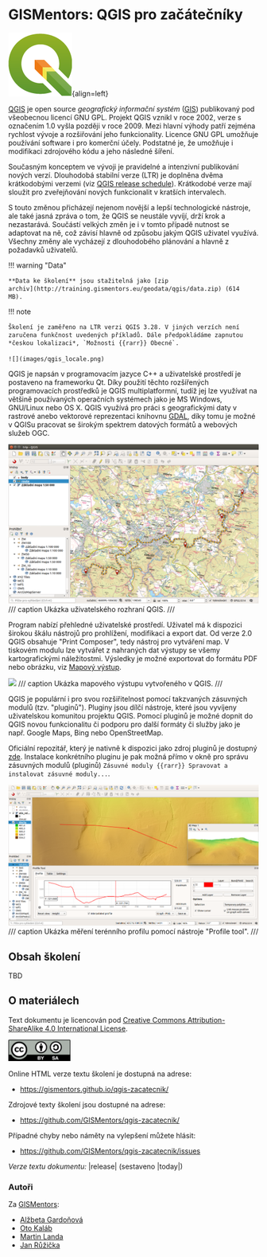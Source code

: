 # GISMentors: QGIS pro začátečníky

![](images/qgis_logo.png){align=left}

[QGIS](https://qgis.org/) je open source *geografický informační
systém* ([GIS]({{wikipedia}}/GIS)) publikovaný pod všeobecnou licencí GNU GPL.
Projekt QGIS vznikl v roce 2002, verze s označením 1.0 vyšla později v
roce 2009.  Mezi hlavní výhody patří zejména rychlost vývoje a
rozšiřování jeho funkcionality.  Licence GNU GPL umožňuje používání
software i pro komerční účely. Podstatné je, že umožňuje i modifikaci
zdrojového kódu a jeho následné šíření.

Současným konceptem ve vývoji je pravidelné a intenzivní publikování
nových verzí. Dlouhodobá stabilní verze (LTR) je doplněna dvěma
krátkodobými verzemi (viz [QGIS release
schedule](https://qgis.org/en/site/getinvolved/development/roadmap.html#release-schedule)). Krátkodobé
verze mají sloužit pro zveřejňování nových funkcionalit v kratších
intervalech.

S touto změnou přicházejí nejenom novější a lepší technologické
nástroje, ale také jasná zpráva o tom, že QGIS se neustále vyvíjí,
drží krok a nezastarává.  Součástí velkých změn je i v tomto případě
nutnost se adaptovat na ně, což závisí hlavně od způsobu jakým QGIS
uživatel využívá. Všechny změny ale vycházejí z dlouhodobého plánování
a hlavně z požadavků uživatelů.

!!! warning "Data"

    **Data ke školení** jsou stažitelná jako [zip
    archiv](http://training.gismentors.eu/geodata/qgis/data.zip) (614
    MB).

!!! note

    Školení je zaměřeno na LTR verzi QGIS 3.28. V jiných verzích není
    zaručena funkčnost uvedených příkladů. Dále předpokládáme zapnutou
    *českou lokalizaci*, `Možnosti {{rarr}} Obecné`.

    ![](images/qgis_locale.png)
  
QGIS je napsán v programovacím jazyce C++ a uživatelské prostředí je
postaveno na frameworku Qt. Díky použití těchto rozšířených
programovacích prostředků je QGIS multiplatformní, tudíž jej lze
využívat na většině používaných operačních systémech jako je MS
Windows, GNU/Linux nebo OS X. QGIS využívá pro práci s geografickými
daty v rastrové anebo vektorové reprezentaci knihovnu
[GDAL]({{skoleni}}/open-source-gis/knihovny/gdal.html), díky tomu je
možné v QGISu pracovat se širokým spektrem datových formátů a webových
služeb OGC.

![](images/intro_qgis.png)
/// caption
Ukázka uživatelského rozhraní QGIS.
///

Program nabízí přehledné uživatelské prostředí. Uživatel má k
dispozici širokou škálu nástrojů pro prohlížení, modifikaci a export
dat. Od verze 2.0 QGIS obsahuje "Print Composer", tedy nástroj pro
vytváření map. V tiskovém modulu lze vytvářet z nahraných dat výstupy
se všemy kartografickými náležitostmi. Výsledky je možné exportovat do
formátu PDF nebo obrázku, viz [Mapový výstup](mapovy_vystup/index.md).

![](images/example_map.png)
/// caption
Ukázka mapového výstupu vytvořeného v QGIS.
///

QGIS je populární i pro svou rozšiřitelnost pomocí takzvaných
zásuvných modulů (tzv. "pluginů"). Pluginy jsou dílčí nástroje, které
jsou vyvíjeny uživatelskou komunitou projektu QGIS. Pomocí pluginů je
možné dopnit do QGIS novou funkcionalitu či podporu pro další formáty
či služby jako je např. Google Maps, Bing nebo OpenStreetMap.

Oficiální repozitář, který je nativně k dispozici jako zdroj pluginů
je dostupný [zde](https://plugins.qgis.org/plugins/). Instalace
konkrétního pluginu je pak možná přímo v okně pro správu zásuvných
modulů (pluginů) `Zásuvné moduly {{rarr}} Spravovat a instalovat
zásuvné moduly...`.

![](images/intro_profile.png)
/// caption
Ukázka měření terénního profilu pomocí nástroje "Profile tool".
///

## Obsah školení

TBD

## O materiálech

Text dokumentu je licencován pod [Creative Commons
Attribution-ShareAlike 4.0 International
License](http://creativecommons.org/licenses/by-sa/4.0/).

![](images/cc-by-sa.png)

Online HTML verze textu školení je dostupná na adrese:

* <https://gismentors.github.io/qgis-zacatecnik/>

Zdrojové texty školení jsou dostupné na adrese:

* <https://github.com/GISMentors/qgis-zacatecnik/>

Případné chyby nebo náměty na vylepšení můžete hlásit:

* <https://github.com/GISMentors/qgis-zacatecnik/issues>

*Verze textu dokumentu:* |release| (sestaveno |today|)

### Autoři

Za [GISMentors](https://www.gismentors.cz/):

* [Alžbeta Gardoňová](https://www.gismentors.cz/mentors/gardonova/)
* [Oto Kaláb](https://www.gismentors.cz/mentors/kalab/)
* [Martin Landa](https://www.gismentors.cz/mentors/landa/)
* [Jan Růžička](https://www.gismentors.cz/mentors/ruzicka/)
